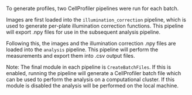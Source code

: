 To generate profiles, two CellProfiler pipelines were run for each batch.

Images are first loaded into the `illumination_correction` pipeline, which is used to generate per-plate illumination correction functions.
This pipeline will export .npy files for use in the subsequent analysis pipeline.

Following this, the images and the illumination correction .npy files are loaded into the `analysis` pipeline. This pipeline will perform the measurements and export them into .csv output files.

Note: The final module in each pipeline is `CreateBatchFiles`.
If this is enabled, running the pipeline will generate a CellProfiler batch file which can be used to perform the analysis on a computational cluster.
If this module is disabled the analysis will be performed on the local machine.
